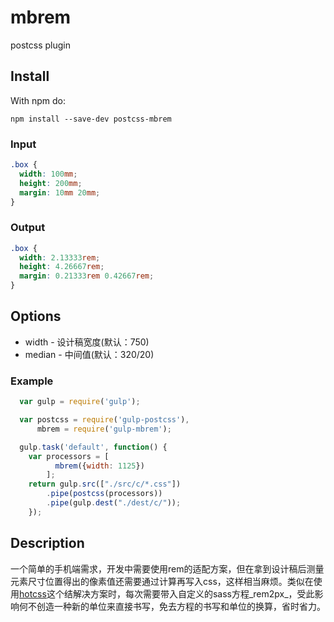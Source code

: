 # mbrem
postcss plugin

## Install

With npm do:


    npm install --save-dev postcss-mbrem


### Input

``` css
.box {
  width: 100mm;
  height: 200mm;
  margin: 10mm 20mm;
}
```

### Output

``` css
.box {
  width: 2.13333rem;
  height: 4.26667rem;
  margin: 0.21333rem 0.42667rem;
}
```

## Options

  * width - 设计稿宽度(默认：750)
  * median - 中间值(默认：320/20)

### Example

``` javascript
  var gulp = require('gulp');

  var postcss = require('gulp-postcss'),
      mbrem = require('gulp-mbrem');

  gulp.task('default', function() {
    var processors = [
          mbrem({width: 1125})
        ];
    return gulp.src(["./src/c/*.css"])
        .pipe(postcss(processors))
        .pipe(gulp.dest("./dest/c/"));
    });
```

## Description
一个简单的手机端需求，开发中需要使用rem的适配方案，但在拿到设计稿后测量元素尺寸位置得出的像素值还需要通过计算再写入css，这样相当麻烦。类似在使用[hotcss](https://github.com/imochen/hotcss)这个结解决方案时，每次需要带入自定义的sass方程_rem2px_，受此影响何不创造一种新的单位来直接书写，免去方程的书写和单位的换算，省时省力。